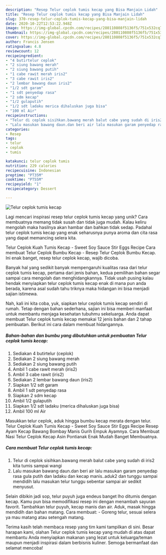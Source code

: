 ```yaml
---
description: "Resep Telur ceplok tumis kecap yang Bisa Manjain Lidah"
title: "Resep Telur ceplok tumis kecap yang Bisa Manjain Lidah"
slug: 370-resep-telur-ceplok-tumis-kecap-yang-bisa-manjain-lidah
date: 2020-10-22T12:53:22.948Z
image: https://img-global.cpcdn.com/recipes/280110808f5136f5/751x532cq70/telur-ceplok-tumis-kecap-foto-resep-utama.jpg
thumbnail: https://img-global.cpcdn.com/recipes/280110808f5136f5/751x532cq70/telur-ceplok-tumis-kecap-foto-resep-utama.jpg
cover: https://img-global.cpcdn.com/recipes/280110808f5136f5/751x532cq70/telur-ceplok-tumis-kecap-foto-resep-utama.jpg
author: Francis Jensen
ratingvalue: 4.8
reviewcount: 12
recipeingredient:
- "4 butirtelur ceplok"
- "2 siung bawang merah"
- "2 siung bawang putih"
- "1 cabe rawit merah iris2"
- "3 cabe rawit iris2"
- "2 lembar bawang daun iris2"
- "1/2 sdt garam"
- "1 sdt penyedap rasa"
- "2 sdm kecap"
- "1/2 gulaputih"
- "1/2 sdt ladaku merica dihaluskan juga bisa"
- "100 ml Air"
recipeinstructions:
- "Telur di ceplok sisihkan.bawang merah balut cabe yang sudah di iris2 kita tumis sampai wangi"
- "Lalu masukan bawang daun.dan beri air lalu masukan garam penyedap rasa gula putih dan ladaku dan kecap manis..aduk2 dan tunggu sampai mendidih lalu masukan telur tunggu sebentar sampai air sedikit menyusut."
categories:
- Resep
tags:
- telur
- ceplok
- tumis

katakunci: telur ceplok tumis 
nutrition: 229 calories
recipecuisine: Indonesian
preptime: "PT35M"
cooktime: "PT55M"
recipeyield: "1"
recipecategory: Dessert

---
```



![Telur ceplok tumis kecap](https://img-global.cpcdn.com/recipes/280110808f5136f5/751x532cq70/telur-ceplok-tumis-kecap-foto-resep-utama.jpg)

Lagi mencari inspirasi resep telur ceplok tumis kecap yang unik? Cara membuatnya memang tidak susah dan tidak juga mudah. Kalau keliru mengolah maka hasilnya akan hambar dan bahkan tidak sedap. Padahal telur ceplok tumis kecap yang enak seharusnya punya aroma dan cita rasa yang dapat memancing selera kita.

Telur Ceplok Kuah Tumis Kecap - Sweet Soy Sauce Stir Eggs Recipe Cara membuat Telur Ceplok Bumbu Kecap - Resep Telur Ceplok Bumbu Kecap. Ini enak banget, resep telur ceplok kecap, wajib dicoba.

Banyak hal yang sedikit banyak mempengaruhi kualitas rasa dari telur ceplok tumis kecap, pertama dari jenis bahan, kedua pemilihan bahan segar sampai cara mengolah dan menghidangkannya. Tidak usah pusing kalau hendak menyiapkan telur ceplok tumis kecap enak di mana pun anda berada, karena asal sudah tahu triknya maka hidangan ini bisa menjadi sajian istimewa.


Nah, kali ini kita coba, yuk, siapkan telur ceplok tumis kecap sendiri di rumah. Tetap dengan bahan sederhana, sajian ini bisa memberi manfaat untuk membantu menjaga kesehatan tubuhmu sekeluarga. Anda dapat membuat Telur ceplok tumis kecap memakai 12 jenis bahan dan 2 tahap pembuatan. Berikut ini cara dalam membuat hidangannya.

<!--inarticleads1-->

##### Bahan-bahan dan bumbu yang dibutuhkan untuk pembuatan Telur ceplok tumis kecap:

1. Sediakan 4 butirtelur (ceplok)
1. Sediakan 2 siung bawang merah
1. Sediakan 2 siung bawang putih
1. Ambil 1 cabe rawit merah (iris2)
1. Ambil 3 cabe rawit (iris2)
1. Sediakan 2 lembar bawang daun (iris2)
1. Siapkan 1/2 sdt garam
1. Ambil 1 sdt penyedap rasa
1. Siapkan 2 sdm kecap
1. Ambil 1/2 gulaputih
1. Siapkan 1/2 sdt ladaku (merica dihaluskan juga bisa)
1. Ambil 100 ml Air


Masukkan telur ceplok, aduk hingga bumbu kecap merata dengan telur. Telur Ceplok Kuah Tumis Kecap - Sweet Soy Sauce Stir Eggs Recipe Resep Ayam Kecap Bawang Bombay Manis Gurih Empuk Ayamnya. Cara Membuat Nasi Telur Ceplok Kecap Asin Pontianak Enak Mudah Banget Membuatnya. 

<!--inarticleads2-->

##### Cara membuat Telur ceplok tumis kecap:

1. Telur di ceplok sisihkan.bawang merah balut cabe yang sudah di iris2 kita tumis sampai wangi
1. Lalu masukan bawang daun.dan beri air lalu masukan garam penyedap rasa gula putih dan ladaku dan kecap manis..aduk2 dan tunggu sampai mendidih lalu masukan telur tunggu sebentar sampai air sedikit menyusut.


Selain dibikin jadi sop, telur puyuh juga endeus banget lho ditumis dengan kecap. Kamu pun bisa memodifikasi resep ini dengan menambah sayuran favorit. Tambahkan telur puyuh, kecap manis dan air. Aduk, masak hingga mendidih dan bahan matang. Cara membuat: - Goreng telur, sesuai selera ya mau matang atau setengah matang. 

Terima kasih telah membaca resep yang tim kami tampilkan di sini. Besar harapan kami, olahan Telur ceplok tumis kecap yang mudah di atas dapat membantu Anda menyiapkan makanan yang lezat untuk keluarga/teman maupun menjadi inspirasi dalam berbisnis kuliner. Semoga bermanfaat dan selamat mencoba!
